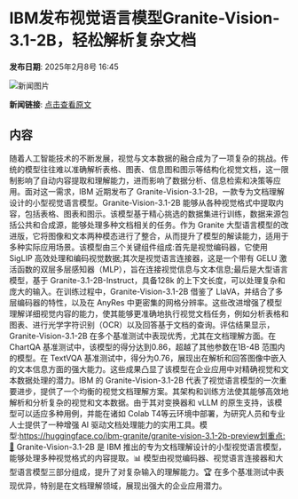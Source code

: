 # IBM发布视觉语言模型Granite-Vision-3.1-2B，轻松解析复杂文档

**发布日期**: 2025年2月8号 16:45

![新闻图片](https://pic.chinaz.com/picmap/thumb/201811151614001174_41.jpg)

**新闻链接**: [点击查看原文](https://www.aibase.com/zh/news/15182)

## 内容

随着人工智能技术的不断发展，视觉与文本数据的融合成为了一项复杂的挑战。传统的模型往往难以准确解析表格、图表、信息图和图示等结构化视觉文档，这一限制影响了自动内容提取和理解能力，进而影响了数据分析、信息检索和决策等应用。面对这一需求，IBM 近期发布了 Granite-Vision-3.1-2B，一款专为文档理解设计的小型视觉语言模型。Granite-Vision-3.1-2B 能够从各种视觉格式中提取内容，包括表格、图表和图示。该模型基于精心挑选的数据集进行训练，数据来源包括公共和合成源，能够处理多种文档相关的任务。作为 Granite 大型语言模型的改进版，它将图像和文本两种模态进行了整合，从而提升了模型的解读能力，适用于多种实际应用场景。该模型由三个关键组件组成:首先是视觉编码器，它使用 SigLIP 高效处理和编码视觉数据;其次是视觉语言连接器，这是一个带有 GELU 激活函数的双层多层感知器（MLP），旨在连接视觉信息与文本信息;最后是大型语言模型，基于 Granite-3.1-2B-Instruct，具备128k 的上下文长度，可以处理复杂和庞大的输入。在训练过程中，Granite-Vision-3.1-2B 借鉴了 LlaVA，并结合了多层编码器的特性，以及在 AnyRes 中更密集的网格分辨率。这些改进增强了模型理解详细视觉内容的能力，使其能够更准确地执行视觉文档任务，例如分析表格和图表、进行光学字符识别（OCR）以及回答基于文档的查询。评估结果显示，Granite-Vision-3.1-2B 在多个基准测试中表现优秀，尤其在文档理解方面。在 ChartQA 基准测试中，该模型的得分达到0.86，超越了其他参数在1B-4B 范围内的模型。在 TextVQA 基准测试中，得分为0.76，展现出在解析和回答图像中嵌入的文本信息方面的强大能力。这些成果凸显了该模型在企业应用中对精确视觉和文本数据处理的潜力。IBM 的 Granite-Vision-3.1-2B 代表了视觉语言模型的一次重要进步，提供了一个均衡的视觉文档理解方案。其架构和训练方法使其能够高效地解析和分析复杂的视觉和文本数据。由于其对变换器和 vLLM 的原生支持，该模型可以适应多种用例，并能在诸如 Colab T4等云环境中部署，为研究人员和专业人士提供了一种增强 AI 驱动文档处理能力的实用工具。模型:https://huggingface.co/ibm-granite/granite-vision-3.1-2b-preview划重点:🌟 Granite-Vision-3.1-2B 是 IBM 推出的专为文档理解设计的小型视觉语言模型，能够处理多种视觉格式的内容提取。📊 模型由视觉编码器、视觉语言连接器和大型语言模型三部分组成，提升了对复杂输入的理解能力。🏆 在多个基准测试中表现优异，特别是在文档理解领域，展现出强大的企业应用潜力。
